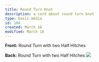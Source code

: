 ```yaml
---
title: Round Turn Knot
description: a card about round turn knot
type: basic-media
id: 104
created: March 16
modified: March 16
---
```


**Front:**
Round Turn with two Half Hitches

**Back:**
Round Turn with two Half Hitches
![](round-turn.gif)
